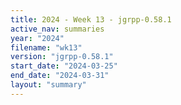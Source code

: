 ```yaml
---
title: 2024 - Week 13 - jgrpp-0.58.1
active_nav: summaries
year: "2024"
filename: "wk13"
version: "jgrpp-0.58.1"
start_date: "2024-03-25"
end_date: "2024-03-31"
layout: "summary"
---
```

